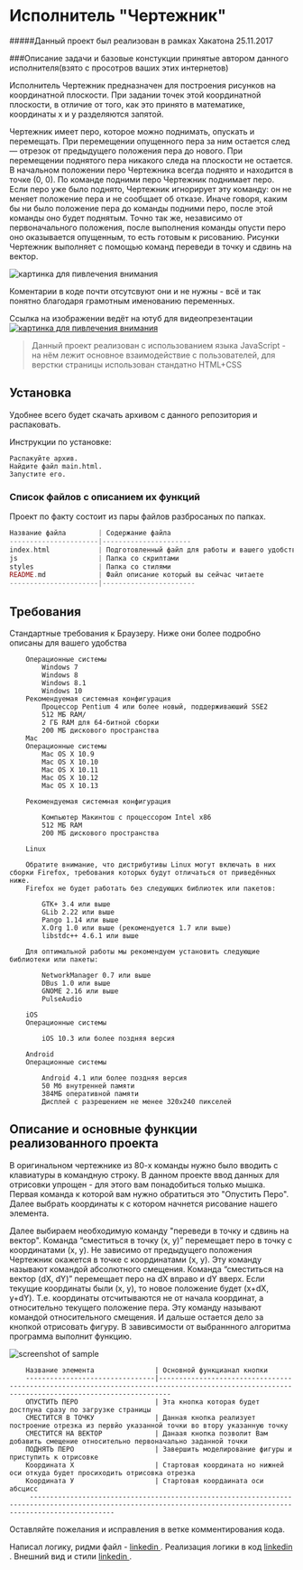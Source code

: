 Исполнитель "Чертежник"
=============================
#####Данный проект был реализован в рамках Хакатона 25.11.2017

###Описание задачи и базовые констукции принятые автором данного исполнителя(взято с просотров ваших этих интернетов)

Исполнитель Чертежник предназначен для построения рисунков на координатной плоскости.
При задании точек этой координатной плоскости, в отличие от того, как это принято в математике, координаты х и у разделяются запятой.

Чертежник имеет перо, которое можно поднимать, опускать и перемещать. При перемещении опущенного пера за ним остается след — отрезок от предыдущего положения пера до нового. При перемещении поднятого пера никакого следа на плоскости не остается. В начальном положении перо Чертежника всегда поднято и находится в точке (0, 0).
По команде подними перо Чертежник поднимает перо. Если перо уже было поднято, Чертежник игнорирует эту команду: он не меняет положение пера и не сообщает об отказе. Иначе говоря, каким бы ни было положение пера до команды подними перо, после этой команды оно будет поднятым.
Точно так же, независимо от первоначального положения, после выполнения команды опусти перо оно оказывается опущенным, то есть готовым к рисованию.
Рисунки Чертежник выполняет с помощью команд переведи в точку и сдвинь на вектор. 



![картинка для пивлечения внимания](https://arhivurokov.ru/kopilka/uploads/user_file_53a0573bdfe39/img_user_file_53a0573bdfe39_1.jpg)

Коментарии в коде почти отсутсвуют они и не нужны - всё и так понятно благодаря грамотным именованию переменных.



Ссылка на изображении ведёт на ютуб для видеопрезентации
[![картинка для пивлечения внимания](https://image.prntscr.com/image/KerNB1nNS0KoHfBdXCQfNw.png)](https://youtu.be/JVxqLsxDwgU)


>   Данный проект реализован с использованием языка JavaScript - на нём лежит основное взаимодействие с пользователей, для верстки страницы использован стандатно HTML+CSS


Установка 
------------

Удобнее всего будет скачать архивом с данного репозитория и распаковать.

Инструкции по установке:

    Распакуйте архив.
    Найдите файл main.html.
    Запустите его. 
    
### Список файлов с описанием их функций

Проект по факту состоит из пары файлов разбросаных по папках. 


```php
Название файла        | Содержание файла
----------------------|----------------------
index.html            | Подготовленный файл для работы и вашего удобства
js                    | Папка со скриптами
styles                | Папка со стилями
README.md             | Файл описание который вы сейчас читаете
----------------------|-----------------------
```



Требования
------------
Стандартные требования к Браузеру.
Ниже они более подробно описаны для вашего удобства

        Операционные системы
            Windows 7
            Windows 8
            Windows 8.1
            Windows 10
        Рекомендуемая системная конфигурация
            Процессор Pentium 4 или более новый, поддерживаюший SSE2
            512 МБ RAM/
            2 ГБ RAM для 64-битной сборки
            200 МБ дискового пространства
        Mac
        Операционные системы
            Mac OS X 10.9
            Mac OS X 10.10
            Mac OS X 10.11
            Mac OS X 10.12
            Mac OS X 10.13
        
        Рекомендуемая системная конфигурация
        
            Компьютер Макинтош с процессором Intel x86
            512 МБ RAM
            200 МБ дискового пространства
        
        Linux
        
        Обратите внимание, что дистрибутивы Linux могут включать в них сборки Firefox, требования которых будут отличаться от приведённых ниже.
        Firefox не будет работать без следующих библиотек или пакетов:
        
            GTK+ 3.4 или выше
            GLib 2.22 или выше
            Pango 1.14 или выше
            X.Org 1.0 или выше (рекомендуется 1.7 или выше)
            libstdc++ 4.6.1 или выше
        
        Для оптимальной работы мы рекомендуем установить следующие библиотеки или пакеты:
        
            NetworkManager 0.7 или выше
            DBus 1.0 или выше
            GNOME 2.16 или выше
            PulseAudio
        
        iOS
        Операционные системы
        
            iOS 10.3 или более поздняя версия
        
        Android
        Операционные системы
        
            Android 4.1 или более поздняя версия
            50 Мб внутренней памяти
            384МБ оперативной памяти
            Дисплей с разрешением не менее 320x240 пикселей




Описание и основные функции реализованного проекта
------------

В оригинальном чертежнике из 80-х команды нужно было вводить с клавиатуры в командную строку.
В данном проекте ввод данных для отрисовки упрощен - для этого вам понадобиться только мышка.
Первая команда  к которой вам нужно обратиться это "Опустить Перо".
Далее выбрать координаты к с котором начнется рисование нашего элемента.

Далее выбираем необходимую команду "переведи в точку и сдвинь на вектор".
Команда “сместиться в точку (x, y)” перемещает перо в точку с координатами (x, y). 
Не зависимо от предыдущего положения Чертежник окажется в точке с координатами (x, y).
 Эту команду называют командой абсолютного смещения.
Команда “сместиться на вектор (dX, dY)” перемещает перо на dX вправо и dY вверх.
 Если текущие координаты были (x, y), то новое положение будет (x+dX, y+dY). 
 Т.е. координаты отсчитываются не от начала координат, а относительно текущего положение пера. 
 Эту команду называют командой относительного смещения.
И дальше остается дело за кнопкой отрисовать фигуру.
В завивсимости от выбраннного алгоритма программа выполнит функцию.



![screenshot of sample](http://imagehost.spark-media.ru/i2/60C1D591-F390-CD57-D106-E0F3D53058DB.jpg)
 


      
        Название элемента               | Основной функцианал кнопки
        --------------------------------|-----------------------------------------------------------------------------------------------------------------------------------------------
        ОПУСТИТЬ ПЕРО                   | Эта кнопка которая будет достпуна сразу по загрузке страницы 
        СМЕСТИТСЯ В ТОЧКУ               | Данная кнопка реализует построение отрезка из первйо указанной точки во втору указанную точку  
        СМЕСТИТСЯ НА ВЕКТОР             | Данаая кнопка позволит Вам добавить смещение относительно первоначально заданной точки
        ПОДНЯТЬ ПЕРО                    | Завершить моделирование фигуры и приступить к отрисовке
        Координата Х                    | Стартовая координата но нижней оси откуда будет просиходить отрисовка отрезка
        Координата У                    | Стартовая коордаината оси абсцисс
         -----------------------------------------------------------------------------------------------------------------------------------------------------------------
  

Оставляйте пожелания и исправления в ветке комментирования кода.

Написал логику, ридми файл - [linkedin ](https://www.linkedin.com/in/сергей-обухов-703426140/).
Реализация логики в код  [linkedin ](https://www.linkedin.com/in/kristrash/).
Внешний вид и стили  [linkedin ](mailto:o.g.makarova2013@gmail.com ).
 
